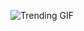 ![Trending GIF](https://media0.giphy.com/media/v1.Y2lkPThiYjIxNzcyNTA5MjdncmZndXdoM3BrbjhkcXFrYXY3bTBodmFxcmN2NHRjYW8zbCZlcD12MV9naWZzX3NlYXJjaCZjdD1n/NHUONhmbo448/giphy.gif)
